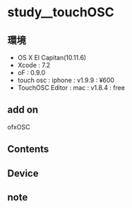 # study__touchOSC #

## 環境 ##
*	OS X El Capitan(10.11.6)
*	Xcode : 7.2
*	oF : 0.9.0
*	touch osc : iphone : v1.9.9 : ¥600
*	TouchOSC Editor : mac : v1.8.4 : free

## add on ##
ofxOSC

## Contents ##


## Device ##

## note ##



